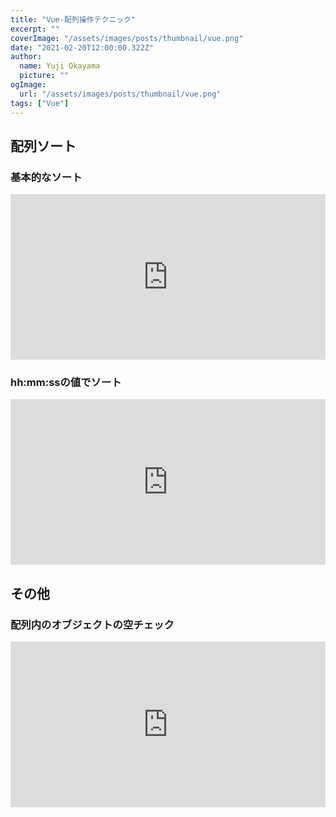 ```yaml
---
title: "Vue-配列操作テクニック"
excerpt: ""
coverImage: "/assets/images/posts/thumbnail/vue.png"
date: "2021-02-20T12:00:00.322Z"
author:
  name: Yuji Okayama
  picture: ""
ogImage:
  url: "/assets/images/posts/thumbnail/vue.png"
tags: ["Vue"]
---
```


## 配列ソート
### 基本的なソート

<iframe height="265" style="width: 100%;" scrolling="no" title="Vue-配列のソート" src="https://codepen.io/yujiokayama/embed/KKgxyOd?height=265&theme-id=dark&default-tab=js,result" frameborder="no" loading="lazy" allowtransparency="true" allowfullscreen="true">
  See the Pen <a href='https://codepen.io/yujiokayama/pen/KKgxyOd'>Vue-配列のソート</a> by yujiokayama
  (<a href='https://codepen.io/yujiokayama'>@yujiokayama</a>) on <a href='https://codepen.io'>CodePen</a>.
</iframe>

### hh:mm:ssの値でソート
<iframe height="265" style="width: 100%;" scrolling="no" title="Vue-hh:mm:ssの値でソートする方法" src="https://codepen.io/yujiokayama/embed/vYXrEOY?height=265&theme-id=dark&default-tab=js,result" frameborder="no" loading="lazy" allowtransparency="true" allowfullscreen="true">
  See the Pen <a href='https://codepen.io/yujiokayama/pen/vYXrEOY'>Vue-hh:mm:ssの値でソートする方法</a> by yujiokayama
  (<a href='https://codepen.io/yujiokayama'>@yujiokayama</a>) on <a href='https://codepen.io'>CodePen</a>.
</iframe>

## その他
### 配列内のオブジェクトの空チェック
<iframe height="265" style="width: 100%;" scrolling="no" title="Vue-配列内のオブジェクトの空チェック" src="https://codepen.io/yujiokayama/embed/dyOzyjB?height=265&theme-id=dark&default-tab=js,result" frameborder="no" loading="lazy" allowtransparency="true" allowfullscreen="true">
  See the Pen <a href='https://codepen.io/yujiokayama/pen/dyOzyjB'>Vue-配列内のオブジェクトの空チェック</a> by yujiokayama
  (<a href='https://codepen.io/yujiokayama'>@yujiokayama</a>) on <a href='https://codepen.io'>CodePen</a>.
</iframe>

